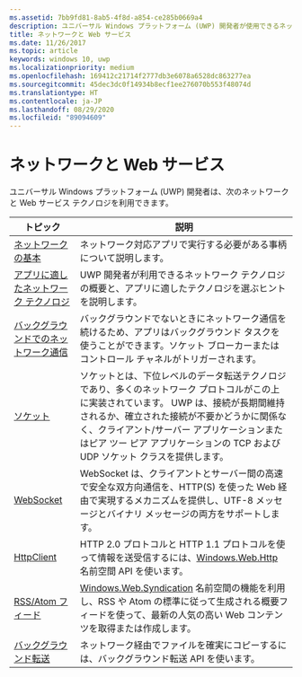 ```yaml
---
ms.assetid: 7bb9fd81-8ab5-4f8d-a854-ce285b0669a4
description: ユニバーサル Windows プラットフォーム (UWP) 開発者が使用できるネットワークおよび Web サービス テクノロジに関する記事へのリンクの一覧を示します。
title: ネットワークと Web サービス
ms.date: 11/26/2017
ms.topic: article
keywords: windows 10, uwp
ms.localizationpriority: medium
ms.openlocfilehash: 169412c21714f2777db3e6078a6528dc863277ea
ms.sourcegitcommit: 45dec3dc0f14934b8ecf1ee276070b553f48074d
ms.translationtype: HT
ms.contentlocale: ja-JP
ms.lasthandoff: 08/29/2020
ms.locfileid: "89094609"
---
```

# <a name="networking-and-web-services"></a>ネットワークと Web サービス

ユニバーサル Windows プラットフォーム (UWP) 開発者は、次のネットワークと Web サービス テクノロジを利用できます。

| トピック | 説明 |
| - | - |
| [ネットワークの基本](networking-basics.md) | ネットワーク対応アプリで実行する必要がある事柄について説明します。 |
| [アプリに適したネットワーク テクノロジ](which-networking-technology.md) | UWP 開発者が利用できるネットワーク テクノロジの概要と、アプリに適したテクノロジを選ぶヒントを説明します。 |
| [バックグラウンドでのネットワーク通信](network-communications-in-the-background.md) | バックグラウンドでないときにネットワーク通信を続けるため、アプリはバックグラウンド タスクを使うことができます。ソケット ブローカーまたはコントロール チャネルがトリガーされます。 |
| [ソケット](sockets.md) | ソケットとは、下位レベルのデータ転送テクノロジであり、多くのネットワーク プロトコルがこの上に実装されています。 UWP は、接続が長期間維持されるか、確立された接続が不要かどうかに関係なく、クライアント/サーバー アプリケーションまたはピア ツー ピア アプリケーションの TCP および UDP ソケット クラスを提供します。 |
| [WebSocket](websockets.md) | WebSocket は、クライアントとサーバー間の高速で安全な双方向通信を、HTTP(S) を使った Web 経由で実現するメカニズムを提供し、UTF-8 メッセージとバイナリ メッセージの両方をサポートします。 |
| [HttpClient](httpclient.md) | HTTP 2.0 プロトコルと HTTP 1.1 プロトコルを使って情報を送受信するには、[Windows.Web.Http](https://docs.microsoft.com/uwp/api/Windows.Web.Http) 名前空間 API を使います。 |
| [RSS/Atom フィード](web-feeds.md) | [Windows.Web.Syndication](https://docs.microsoft.com/uwp/api/Windows.Web.Syndication) 名前空間の機能を利用し、RSS や Atom の標準に従って生成される概要フィードを使って、最新の人気の高い Web コンテンツを取得または作成します。 |
| [バックグラウンド転送](background-transfers.md) | ネットワーク経由でファイルを確実にコピーするには、バックグラウンド転送 API を使います。 |
